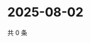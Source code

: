 # 2025-08-02

共 0 条

<!-- BEGIN ZHIHUQUESTIONS -->
<!-- 最后更新时间 Sat Aug 02 2025 18:12:01 GMT+0800 (China Standard Time) -->

<!-- END ZHIHUQUESTIONS -->
